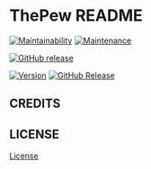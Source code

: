 # ThePew README
[![Maintainability](https://api.codeclimate.com/v1/badges/610524b9bc52d96580e1/maintainability)](https://codeclimate.com/github/spaquet/the-pew/maintainability) [![Maintenance](https://img.shields.io/badge/Maintained%3F-yes-green.svg)](https://GitHub.com/Naereen/StrapDown.js/graphs/commit-activity)

[![GitHub release](https://img.shields.io/github/release/Naereen/StrapDown.js.svg)](https://GitHub.com/Naereen/StrapDown.js/releases/)

[![Version](https://img.shields.io/github/v/release/:user/:repo?display_name=tag)]()
[![GitHub Release](https://img.shields.io/github/release/tterb/PlayMusic.svg?style=flat)]()  

## CREDITS

## LICENSE
[License](../master/LICENSE.md)
